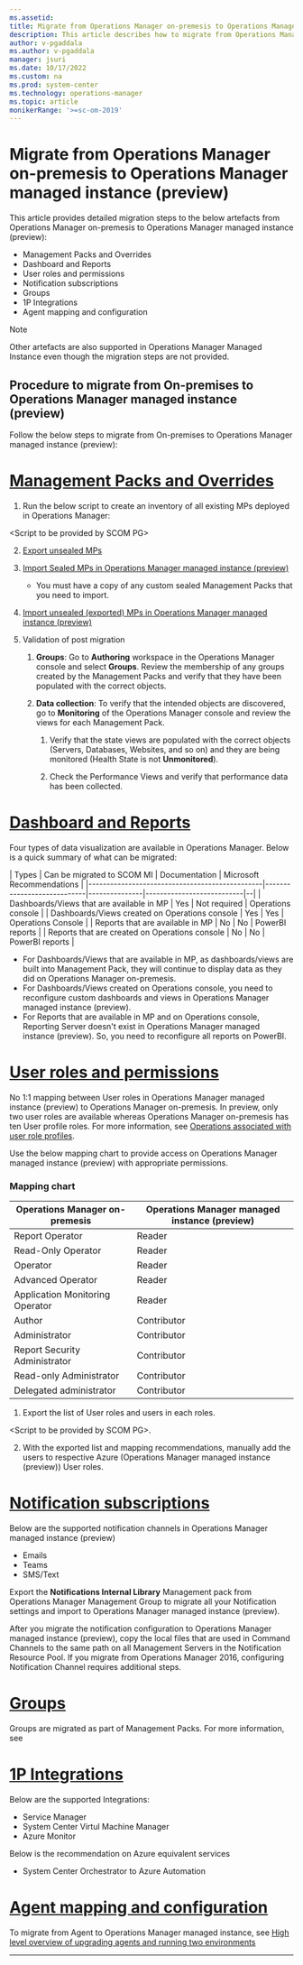 ```yaml
---
ms.assetid: 
title: Migrate from Operations Manager on-premesis to Operations Manager managed instance (preview)
description: This article describes how to migrate from Operations Manager on-premesis to Operations Manager managed instance (preview).
author: v-pgaddala
ms.author: v-pgaddala
manager: jsuri
ms.date: 10/17/2022
ms.custom: na
ms.prod: system-center
ms.technology: operations-manager
ms.topic: article
monikerRange: '>=sc-om-2019'
---
```


# Migrate from Operations Manager on-premesis to Operations Manager managed instance (preview)

This article provides detailed migration steps to the below artefacts from Operations Manager on-premesis to Operations Manager managed instance (preview):

- Management Packs and Overrides 
- Dashboard and Reports 
- User roles and permissions 
- Notification subscriptions 
- Groups 
- 1P Integrations 
- Agent mapping and configuration 

>[!Note]
>Other artefacts are also supported in Operations Manager Managed Instance even though the migration steps are not provided.

## Procedure to migrate from On-premises to Operations Manager managed instance (preview)

Follow the below steps to migrate from On-premises to Operations Manager managed instance (preview):

# [Management Packs and Overrides](#tab/mp-overrides)

1. Run the below script to create an inventory of all existing MPs deployed in Operations Manager: 

\<Script to be provided by SCOM PG\>

2. [Export unsealed MPs](/system-center/scom/manage-mp-import-remove-delete?#how-to-export-an-operations-manager-management-pack)

3. [Import Sealed MPs in Operations Manager managed instance (preview)](/system-center/scom/manage-mp-import-remove-delete?#importing-a-management-pack)

    - You must have a copy of any custom sealed Management Packs that you need to import. 

4. [Import unsealed (exported) MPs in Operations Manager managed instance (preview)](/system-center/scom/manage-mp-import-remove-delete?#import-a-management-pack-from-disk)

5. Validation of post migration 

    1. **Groups**: Go to **Authoring** workspace in the Operations Manager console and select **Groups**.  Review the membership of any groups created by the Management Packs and verify that they have been populated with the correct objects. 

    1. **Data collection**: To verify that the intended objects are discovered, go to **Monitoring** of the Operations Manager console and review the views for each Management Pack.

        1. Verify that the state views are populated with the correct objects (Servers, Databases, Websites, and so on) and they are being monitored (Health State is not **Unmonitored**).

        1. Check the Performance Views and verify that performance data has been collected.

# [Dashboard and Reports](#tab/dashboard-reports)

Four types of data visualization are available in Operations Manager. 
Below is a quick summary of what can be migrated:

| Types                                          | Can be migrated to SCOM MI | Documentation | Microsoft Recommendations |
|------------------------------------------------|----------------------------|---------------|---------------------------|--|
| Dashboards/Views that are available in MP      | Yes                        | Not required  | Operations console        |
| Dashboards/Views created on Operations console | Yes                        | Yes           | Operations Console        |
| Reports that are available in MP               | No                         | No            | PowerBI reports           |
| Reports that are created on Operations console | No                         | No            | PowerBI reports           |

- For Dashboards/Views that are available in MP, as dashboards/views are built into Management Pack, they will continue to display data as they did on Operations Manager on-premesis.
- For Dashboards/Views created on Operations console, you need to reconfigure custom dashboards and views in Operations Manager managed instance (preview). 
- For Reports that are available in MP and on Operations console, Reporting Server doesn't exist in Operations Manager managed instance (preview). So, you need to reconfigure all reports on PowerBI. 

# [User roles and permissions](#tab/userrole-permission)

No 1:1 mapping between User roles in Operations Manager managed instance (preview) to Operations Manager on-premesis. In preview, only two user roles are available whereas Operations Manager on-premesis has ten User profile roles. For more information, see [Operations associated with user role profiles](/system-center/scom/manage-security-create-runas-account). 

Use the below mapping chart to provide access on Operations Manager managed instance (preview) with appropriate permissions. 

### Mapping chart 

| Operations Manager on-premesis  | Operations Manager managed instance (preview) |
|---------------------------------|-----------------------------------------------|
| Report Operator                 | Reader                                        |
| Read-Only Operator              | Reader                                        |
| Operator                        | Reader                                        |
| Advanced Operator               | Reader                                        |
| Application Monitoring Operator | Reader                                        |
| Author                          | Contributor                                   |
| Administrator                   | Contributor                                   |
| Report Security Administrator   | Contributor                                   |
| Read-only Administrator         | Contributor                                   |
| Delegated administrator         | Contributor                                   |

1. Export the list of User roles and users in each roles. 

\<Script to be provided by SCOM PG\>.

2. With the exported list and mapping recommendations, manually add the users to respective Azure (Operations Manager managed instance (preview)) User roles. 

# [Notification subscriptions](#tab/notification-subscriptions)

Below are the supported notification channels in Operations Manager managed instance (preview)

- Emails 
- Teams 
- SMS/Text 

Export the **Notifications Internal Library** Management pack from Operations Manager Management Group to migrate all your Notification settings and import to Operations Manager managed instance (preview).

After you migrate the notification configuration to Operations Manager managed instance (preview), copy the local files that are used in Command Channels to the same path on all Management Servers in the Notification Resource Pool. If you migrate from Operations Manager 2016, configuring Notification Channel requires additional steps.

# [Groups](#tab/groups)

Groups are migrated as part of Management Packs. For more information, see  

# [1P Integrations](#tab/integrations)

Below are the supported Integrations:

- Service Manager 
- System Center Virtul Machine Manager
- Azure Monitor 

Below is the recommendation on Azure equivalent services 

- System Center Orchestrator to Azure Automation 


# [Agent mapping and configuration](#tab/agent-mapping-config)

To migrate from Agent to Operations Manager managed instance, see [High level overview of upgrading agents and running two environments](/scom/deploy-upgrade-overview#high-level-overview-of-upgrading-agents-and-running-two-environments-1)

--- 
